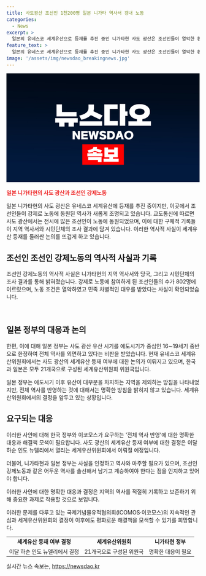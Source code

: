 ```yaml
---
title: 사도광산 조선인 1천200명 일본 니가타 역사서 갱내 노동
categories:
  - News
excerpt: >
  일본의 유네스코 세계유산으로 등재를 추진 중인 니가타현 사도 광산은 조선인들이 열악한 환경에서 강제로 일한 곳으로, 당국과 시민단체의 조사에서 그 사실이 확인됐다. 광산에서는 조선인을 노동력으로 동원하고, 민족 차별과 강제노동이 있었으며, 황민화 교육 등 강압적 수단이 사용됐다는 증언도 있다. 일본은 이를 인정하고 역사를 직시해야 한다는 비판을 받고 있으며, 유네스코 등재 여부는 이번 달에 결정될 예정이다.
feature_text: >
  일본의 유네스코 세계유산으로 등재를 추진 중인 니가타현 사도 광산은 조선인들이 열악한 환경에서 강제로 일한 곳으로, 당국과 시민단체의 조사에서 그 사실이 확인됐다. 광산에서는 조선인을 노동력으로 동원하고, 민족 차별과 강제노동이 있었으며, 황민화 교육 등 강압적 수단이 사용됐다는 증언도 있다. 일본은 이를 인정하고 역사를 직시해야 한다는 비판을 받고 있으며, 유네스코 등재 여부는 이번 달에 결정될 예정이다.
image: '/assets/img/newsdao_breakingnews.jpg'
---
```


<p><img src="/assets/img/newsdao_breakingnews.jpg" alt="firstkoreanews 속보" /></p>

<p><b><span style="color: #ee2323;">일본 니가타현의 사도 광산과 조선인 강제노동</span></b></p>

<p>일본 니가타현의 사도 광산은 유네스코 세계유산에 등재를 추진 중이지만, 이곳에서 조선인들이 강제로 노동에 동원된 역사가 새롭게 조명되고 있습니다. 교도통신에 따르면 사도 광산에서는 전시에 많은 조선인이 노동에 동원되었으며, 이에 대한 구체적 기록들이 지역 역사서와 시민단체의 조사 결과에 담겨 있습니다. 이러한 역사적 사실이 세계유산 등재를 둘러싼 논의를 뜨겁게 하고 있습니다.</p>

<h2 data-ke-size="size26">조선인 조선인 강제노동의 역사적 사실과 기록</h2>

<p>조선인 강제노동의 역사적 사실은 니가타현의 지역 역사서와 당국, 그리고 시민단체의 조사 결과를 통해 밝혀졌습니다. 강제로 노동에 참여하게 된 조선인들의 수가 802명에 이르렀으며, 노동 조건은 열악하였고 민족 차별적인 대우를 받았다는 사실이 확인되었습니다.</p>

<p data-ke-size="size16">&nbsp;</p>

<h2 data-ke-size="size26">일본 정부의 대응과 논의</h2>

<p>한편, 이에 대해 일본 정부는 사도 광산 유산 시기를 에도시기가 중심인 16∼19세기 중반으로 한정하여 전체 역사를 외면하고 있다는 비판을 받았습니다. 현재 유네스코 세계유산위원회에서는 사도 광산의 세계유산 등재 여부에 대한 논의가 이뤄지고 있으며, 한국과 일본은 모두 21개국으로 구성된 세계유산위원회 위원국입니다. </p>

<p>일본 정부는 에도시기 이후 유산이 대부분을 차지하는 지역을 제외하는 방침을 나타내었지만, 전체 역사를 반영하는 것에 대해서는 명확한 방침을 밝히지 않고 있습니다. 세계유산위원회에서의 결정을 앞두고 있는 상황입니다.</p>

<h2 data-ke-size="size26">요구되는 대응</h2>

<p>이러한 사안에 대해 한국 정부와 이코모스가 요구하는 '전체 역사 반영'에 대한 명확한 대응과 해결책 모색이 필요합니다. 사도 광산의 세계유산 등재 여부에 대한 결정은 이달 하순 인도 뉴델리에서 열리는 세계유산위원회에서 이뤄질 예정입니다.</p>

<p>더불어, 니가타현과 일본 정부는 사실을 인정하고 역사와 마주할 필요가 있으며, 조선인 강제노동과 같은 어두운 역사를 솔선해서 남기고 계승하여야 한다는 점을 인지하고 있어야 합니다.</p>

<p>이러한 사안에 대한 명확한 대응과 결정은 지역의 역사를 적절히 기록하고 보존하기 위해 중요한 과제로 작용할 것으로 보입니다.</p>

<p>이러한 문제를 다루고 있는 국제기념물유적협의회(ICOMOS·이코모스)의 지속적인 관심과 세계유산위원회의 결정이 이후에도 평화로운 해결책을 모색할 수 있기를 희망합니다.</p>

<table>
  <tbody>
    <tr>
      <td style="text-align: center; height: 17px;"><b>세계유산 등재 여부 결정</b></td>
      <td style="text-align: center; height: 17px;"><b>세계유산위원회</b></td>
      <td style="text-align: center; height: 17px;"><b>니가타현 정부</b></td>
    </tr>
    <tr>
      <td style="text-align: center;">이달 하순 인도 뉴델리에서 결정</td>
      <td style="text-align: center;">21개국으로 구성된 위원국</td>
      <td style="text-align: center;">명확한 대응이 필요</td>
    </tr>
  </tbody>
</table>
실시간 뉴스 속보는, <a href="https://newsdao.kr" rel="dofollow">https://newsdao.kr</a>


